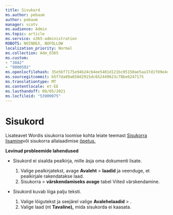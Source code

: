 ```yaml
---
title: Sisukord
ms.author: pebaum
author: pebaum
manager: scotv
ms.audience: Admin
ms.topic: article
ms.service: o365-administration
ROBOTS: NOINDEX, NOFOLLOW
localization_priority: Normal
ms.collection: Adm_O365
ms.custom:
- "3042"
- "9000592"
ms.openlocfilehash: 35e56f7175e94b24cb4ee5401d121bc05150ae5aa37d1f89e4da5989a80906e5
ms.sourcegitcommit: b5f7da89a650d2915dc652449623c78be6247175
ms.translationtype: MT
ms.contentlocale: et-EE
ms.lasthandoff: 08/05/2021
ms.locfileid: "53909075"
---
```

# <a name="table-of-contents"></a>Sisukord

Lisateavet Wordis sisukorra loomise kohta leiate teemast [Sisukorra lisamine](https://support.office.com/article/882e8564-0edb-435e-84b5-1d8552ccf0c0)või sisukorra allalaadimise [õpetus.](https://go.microsoft.com/fwlink/?linkid=2065106)

**Levinud probleemide lahendused**

- Sisukord ei sisalda pealkirja, mille äsja oma dokumenti lisate.
  1. Valige pealkirjatekst, avage **Avaleht**  >  **laadid** ja veenduge, et pealkirjale rakendatakse laad.
  2. Sisukorra   >  **värskendamiseks avage** tabel Viited värskendamine.

- Sisukord kuvab liiga palju teksti. 
  1. Valige lõigutekst ja seejärel valige **Avalehelaadid**  >  .
  2. Valige laad (nt **Tavaline),** mida sisukorda ei kaasata.